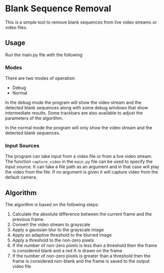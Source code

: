 # Blank Sequence Removal

This is a simple tool to remove blank sequences from live video streams or video files.

## Usage

Run the main.py file with the following

### Modes

There are two modes of operation:

- Debug
- Normal

In the debug mode the program will show the video stream and the detected blank sequences along with some debug windows
that show intermediate results. Some trackbars are also available to adjust the parameters of the algorithm.

In the normal mode the program will only show the video stream and the detected blank sequences.

### Input Sources

The program can take input from a video file or from a live video stream.
The function `capture_video` in the `main.py` file can be used to specify the input source.
It can take a file path as an argument and in that case will play the video from the file.
If no argument is given it will capture video from the default camera.

## Algorithm

The algorithm is based on the following steps:

1. Calculate the absolute difference between the current frame and the previous frame.
2. Convert the video stream to grayscale
3. Apply a gaussian blur to the grayscale image
4. Apply an adaptive threshold to the blurred image
5. Apply a threshold to the non-zero pixels
6. If the number of non-zero pixels is less than a threshold then the frame is considered blank and a red X is drawn on
   the frame
7. If the number of non-zero pixels is greater than a threshold then the frame is considered non-blank and the frame is
   saved to the output video file
